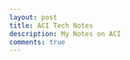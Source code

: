 ```yaml
---
layout: post
title: ACI Tech Notes
description: My Notes on ACI
comments: true
---
```


<!-- TOC START min:1 max:3 link:true update:true -->


<!-- TOC END -->
